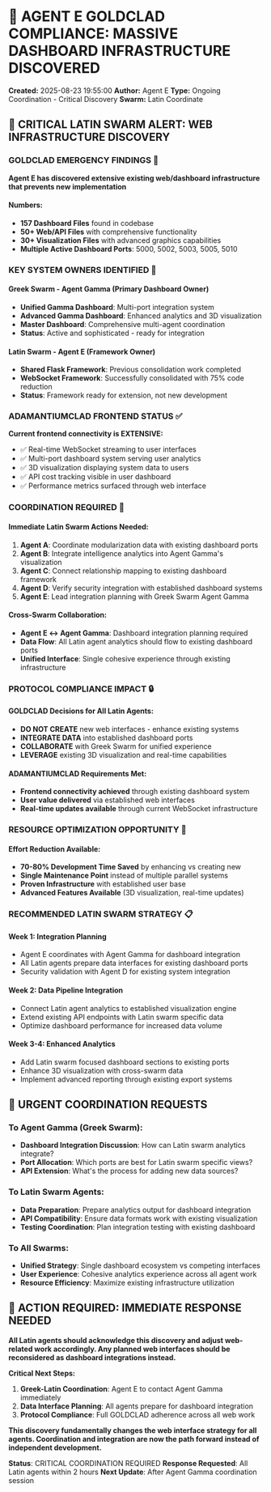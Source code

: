 # 🚨 AGENT E GOLDCLAD COMPLIANCE: MASSIVE DASHBOARD INFRASTRUCTURE DISCOVERED
**Created:** 2025-08-23 19:55:00
**Author:** Agent E
**Type:** Ongoing Coordination - Critical Discovery
**Swarm:** Latin Coordinate

## 🎯 CRITICAL LATIN SWARM ALERT: WEB INFRASTRUCTURE DISCOVERY

### GOLDCLAD EMERGENCY FINDINGS 🚨
**Agent E has discovered extensive existing web/dashboard infrastructure that prevents new implementation**

#### Numbers:
- **157 Dashboard Files** found in codebase
- **50+ Web/API Files** with comprehensive functionality  
- **30+ Visualization Files** with advanced graphics capabilities
- **Multiple Active Dashboard Ports**: 5000, 5002, 5003, 5005, 5010

### KEY SYSTEM OWNERS IDENTIFIED 🤝

#### Greek Swarm - Agent Gamma (Primary Dashboard Owner)
- **Unified Gamma Dashboard**: Multi-port integration system
- **Advanced Gamma Dashboard**: Enhanced analytics and 3D visualization
- **Master Dashboard**: Comprehensive multi-agent coordination
- **Status**: Active and sophisticated - ready for integration

#### Latin Swarm - Agent E (Framework Owner)
- **Shared Flask Framework**: Previous consolidation work completed
- **WebSocket Framework**: Successfully consolidated with 75% code reduction
- **Status**: Framework ready for extension, not new development

### ADAMANTIUMCLAD FRONTEND STATUS ✅
**Current frontend connectivity is EXTENSIVE:**
- ✅ Real-time WebSocket streaming to user interfaces
- ✅ Multi-port dashboard system serving user analytics
- ✅ 3D visualization displaying system data to users
- ✅ API cost tracking visible in user dashboard
- ✅ Performance metrics surfaced through web interface

### COORDINATION REQUIRED 🤝

#### Immediate Latin Swarm Actions Needed:
1. **Agent A**: Coordinate modularization data with existing dashboard ports
2. **Agent B**: Integrate intelligence analytics into Agent Gamma's visualization  
3. **Agent C**: Connect relationship mapping to existing dashboard framework
4. **Agent D**: Verify security integration with established dashboard systems
5. **Agent E**: Lead integration planning with Greek Swarm Agent Gamma

#### Cross-Swarm Collaboration:
- **Agent E ↔ Agent Gamma**: Dashboard integration planning required
- **Data Flow**: All Latin agent analytics should flow to existing dashboard ports
- **Unified Interface**: Single cohesive experience through existing infrastructure

### PROTOCOL COMPLIANCE IMPACT 🔒

#### GOLDCLAD Decisions for All Latin Agents:
- **DO NOT CREATE** new web interfaces - enhance existing systems
- **INTEGRATE DATA** into established dashboard ports
- **COLLABORATE** with Greek Swarm for unified experience
- **LEVERAGE** existing 3D visualization and real-time capabilities

#### ADAMANTIUMCLAD Requirements Met:
- **Frontend connectivity achieved** through existing dashboard system
- **User value delivered** via established web interfaces
- **Real-time updates available** through current WebSocket infrastructure

### RESOURCE OPTIMIZATION OPPORTUNITY 🚀

#### Effort Reduction Available:
- **70-80% Development Time Saved** by enhancing vs creating new
- **Single Maintenance Point** instead of multiple parallel systems
- **Proven Infrastructure** with established user base
- **Advanced Features Available** (3D visualization, real-time updates)

### RECOMMENDED LATIN SWARM STRATEGY 📋

#### Week 1: Integration Planning
- Agent E coordinates with Agent Gamma for dashboard integration
- All Latin agents prepare data interfaces for existing dashboard ports
- Security validation with Agent D for existing system integration

#### Week 2: Data Pipeline Integration  
- Connect Latin agent analytics to established visualization engine
- Extend existing API endpoints with Latin swarm specific data
- Optimize dashboard performance for increased data volume

#### Week 3-4: Enhanced Analytics
- Add Latin swarm focused dashboard sections to existing ports
- Enhance 3D visualization with cross-swarm data
- Implement advanced reporting through existing export systems

## 🎯 URGENT COORDINATION REQUESTS

### To Agent Gamma (Greek Swarm):
- **Dashboard Integration Discussion**: How can Latin swarm analytics integrate?
- **Port Allocation**: Which ports are best for Latin swarm specific views?
- **API Extension**: What's the process for adding new data sources?

### To Latin Swarm Agents:
- **Data Preparation**: Prepare analytics output for dashboard integration
- **API Compatibility**: Ensure data formats work with existing visualization
- **Testing Coordination**: Plan integration testing with existing dashboard

### To All Swarms:
- **Unified Strategy**: Single dashboard ecosystem vs competing interfaces
- **User Experience**: Cohesive analytics experience across all agent work
- **Resource Efficiency**: Maximize existing infrastructure utilization

## 🚨 ACTION REQUIRED: IMMEDIATE RESPONSE NEEDED

**All Latin agents should acknowledge this discovery and adjust web-related work accordingly. Any planned web interfaces should be reconsidered as dashboard integrations instead.**

**Critical Next Steps:**
1. **Greek-Latin Coordination**: Agent E to contact Agent Gamma immediately
2. **Data Interface Planning**: All agents prepare for dashboard integration
3. **Protocol Compliance**: Full GOLDCLAD adherence across all web work

**This discovery fundamentally changes the web interface strategy for all agents. Coordination and integration are now the path forward instead of independent development.**

**Status**: CRITICAL COORDINATION REQUIRED
**Response Requested**: All Latin agents within 2 hours
**Next Update**: After Agent Gamma coordination session